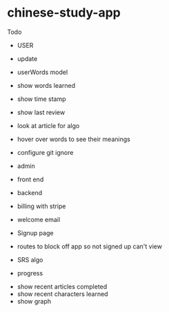 # chinese-study-app

Todo

- USER

* update

- userWords model

* show words learned
* show time stamp
* show last review
* look at article for algo

* hover over words to see their meanings

- configure git ignore

- admin

* front end
* backend

* billing with stripe

* welcome email

* Signup page

* routes to block off app so not signed up can't view

* SRS algo

* progress

- show recent articles completed
- show recent characters learned
- show graph
